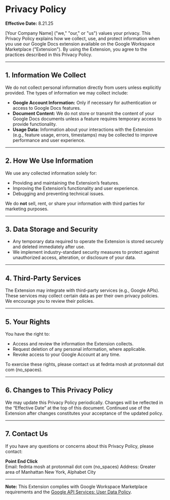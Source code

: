 # Privacy Policy

**Effective Date:** 8.21.25

[Your Company Name] ("we," "our," or "us") values your privacy. This Privacy Policy explains how we collect, use, and protect information when you use our Google Docs extension available on the Google Workspace Marketplace ("Extension"). By using the Extension, you agree to the practices described in this Privacy Policy.

---

## 1. Information We Collect

We do not collect personal information directly from users unless explicitly provided. The types of information we may collect include:

- **Google Account Information:** Only if necessary for authentication or access to Google Docs features.
- **Document Content:** We do not store or transmit the content of your Google Docs documents unless a feature requires temporary access to provide functionality.
- **Usage Data:** Information about your interactions with the Extension (e.g., feature usage, errors, timestamps) may be collected to improve performance and user experience.

---

## 2. How We Use Information

We use any collected information solely for:

- Providing and maintaining the Extension’s features.
- Improving the Extension’s functionality and user experience.
- Debugging and preventing technical issues.

We do **not** sell, rent, or share your information with third parties for marketing purposes.

---

## 3. Data Storage and Security

- Any temporary data required to operate the Extension is stored securely and deleted immediately after use.
- We implement industry-standard security measures to protect against unauthorized access, alteration, or disclosure of your data.

---

## 4. Third-Party Services

The Extension may integrate with third-party services (e.g., Google APIs). These services may collect certain data as per their own privacy policies. We encourage you to review their policies.

---

## 5. Your Rights

You have the right to:

- Access and review the information the Extension collects.
- Request deletion of any personal information, where applicable.
- Revoke access to your Google Account at any time.

To exercise these rights, please contact us at fednta mosh at protonmail dot com (no_spaces).

---

## 6. Changes to This Privacy Policy

We may update this Privacy Policy periodically. Changes will be reflected in the “Effective Date” at the top of this document. Continued use of the Extension after changes constitutes your acceptance of the updated policy.

---

## 7. Contact Us

If you have any questions or concerns about this Privacy Policy, please contact:

**Point End Click**  
Email: fednta mosh at protonmail dot com (no_spaces)
Address: Greater area of Manhattan New York, Alphabet City

---

**Note:** This Extension complies with Google Workspace Marketplace requirements and the [Google API Services: User Data Policy](https://developers.google.com/terms/api-services-user-data-policy).


